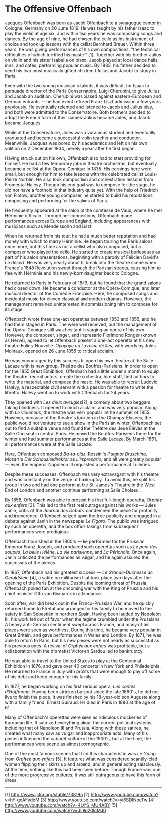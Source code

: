 # The Offensive Offenbach

Jacques Offenbach was born as Jacob Offenbach to a synagogue cantor in Cologne, Germany on 20 June 1819. He was taught by his father Isaac to play the violin at age six, and within two years he was composing songs and dances. By the age of nine, he had chosen the cello as his instrument of choice and took up lessons with the cellist Bernhard Breuer. Within three years, he was giving performances of his own compositions, "the technical difficulties of which terrified his master" [1]. Together with his brother Julius on violin and his sister Isabella on piano, Jacob played at local dance halls, inns, and cafés, performing popular music. By 1883, his father decided to send his two most musically gifted children (Julius and Jacob) to study in Paris.

Even with the two young musician's talents, it was difficult for  Isaac to persuade director of the Paris Conservatoire, Luigi Cherubini, to give Julius and Jacob an audition. Cherubini was biased against eastern-European and German entrants — he had event refused Franz Liszt admission a few years previously. He eventually relented and listened to Jacob and Julius play, and both were admitted to the Conservatoire. Both brothers decided to adopt the French form of their names: Julius became Jules, and Jacob became Jacques.

While at the Conservatoire, Jules was a voracious student and eventually graduated and became a successful violin teacher and conductor. Meanwhile, Jacques was bored by his academics and left on his own volition on 2 December 1834, merely a year after he first began.

Having struck out on his own, Offenbach also had to start providing for himself. He had a few temporary jobs in theatre orchestras, but eventually became a cellist at the Opéra-Comique in 1835. His earnings here were small, but enough for him to take lessons with the celebrated cellist Louis-Pierre Norblin. He also took composition and orchestration lessons from Fromental Halévy. Though his end goal was to compose for the stage, he did not have a foothold in that industry quite yet. With the help of Friedrich von Flotow, another young composer, he started to build his reputations composing and performing for the salons of Paris.

He frequently appeared at the salon of the comtesse de Vaux, where he met Hérminie d'Alcain. Through her connections, Offenbach made performances across Europe and England, including appearances with musicians such as Mendelssohn and Liszt.

When he returned from his tour, he had a much better reputation and had money with which to marry Hérminie. He began touring the Paris salons once more, but this time as not a cellist who also composed, but a composer who played the cello. He started to create musical burlesques as part of his salon presentations, beginning with a parody of Félicien David's _Le désert_. He was very nearly about to break into the theatre scene when France's 1848 Revolution swept through the Parisian streets, causing him to flee with Hérminie and his newly-born daughter back to Cologne.

He returned to Paris in February of 1849, but he found that the grand salons had closed down. He became a conductor at the Opéra-Comique, and later musical director of the Comédie Française. Here, he composed songs and incidental music for eleven classical and modern dramas. However, the management remained uninterested in commissioning him to compose for its stage.

Offenbach wrote three one-act operettas between 1853 and 1855, and he had them staged in Paris. The were well received, but the management of the Opéra-Comique still was hesitant in staging an opera of his own. However, the composer, singer, and impresario Florimond Ronger (known as Hervé), agreed to let Offenbach present a one-act operetta at his new theatre Folies-Nouvelle. _Oyayaye ou La reine de îles_, with words by Jules Moinaux, opened on 26 June 1855 to critical acclaim.

He was encouraged by this success to open his own theatre at the Salle Lacaze with is new group, Théâtre des Bouffes-Parisiens. In order to open for the 1855 Great Exhibition, Offenbach had a little under a month to equip the theatre, recruit actors, create the orchestra, hire staff, find authors to write the material, and compose the music. He was able to recruit Ludovic Halévy, a respectable civil servant with a passion for theatre to write the libretto. Halévy went on to work with Offenbach for 24 years.

They opened with _Les deux aveugles_[2], a comedy about two beggars faking blindness. It opened to much acclaim, and was very popular. Along with _Le violoneux_, the theatre was very popular int he summer of 1855. However, because of the theatre's location in the Champs–Élysées, the public would not venture to see a show in the Parisian winter. Offenbach set out to find a suitable venue and found the Théâtre des Jeue Élèves at the Salle Choiseul in central Paris. He moved the Bouffes-Parisiens there for the winter and had summer performances at the Salle Lacaze. By March 1861, all performances were at the Salle Lacaze.

Here, Offenbach composed _Ba-ta-clan_, Rossini's _Il signor Bruschino_, Mozart's _Der Schausieldirektor_ as _L'impresario_, and all were greatly popular — even the emperor Napoleon III requested a performance at Tuileries.

Despite these successes, Offenbach was very extravagant with his theatre and was constantly on the verge of bankruptcy. To avoid this, he split his group in two and had one perform at the St. James's Theatre in the West End of London and another continue performing at Salle Choiseul.

By 1858, Offenbach was able to present his first full-length operetta, _Orphée aux enfers_ [3]. This led to the first real outrage against his works — Jules Janin, critic of the _Journal des Débats_, condemned the piece for profanity and irreverence. Offenbach seized upon the free publicity and engaged in a debate against Janin in the newspaper _Le Figaro_. The public was intrigued by such an operetta, and the box office takings from subsequent performances were prodigious.

Offenbach flourished in the 1860's — he performed for the Prussian Emperor Franz Joseph, and produced such operettas such as _Le pont des soupirs_, _La belle Hélène_, _La vie parisienne_, and _La Périchole_. Once again, Janin criticized the performances as vulgar, and he again assured the successes of the pieces.

In 1867, Offenbach had his greatest success — _Le Grande-Duchesse de Géroldstein_ [4], a satire on militarism that took place two days after the opening of the Paris Exhibition. Despite the looming threat of Prussia, Offenbach poked fun at the oncoming war with the King of Prussia and his chief minister Otto van Bismarck in attendance.

Soon after, war did break out in the Franco-Prussian War, and he quickly returned home to Étretat and arranged for his family to be moved to the safety in San Sebastián in northern Spain. Having been lauded by Napoleon III, his work fell out of favor when the regime crumbled under the Prussians. A heavy anti-German sentiment swept across France, and many of his pieces were seen as worthless. During this time, he became very popular in Great Britain, and gave performances in Wales and London. By 1871, he was able to return to Paris, but his new pieces were not nearly as successful as his previous ones. A revival of _Orphée aux enfers_ was profitable, but a collaboration with the dramatist Victorien Sardou led to bankruptcy.

He was able to travel to the United States to play at the Centennial Exhibition in 1876, and gave over 40 concerts in New York and Philadelphia. He returned to France in July with profits that were enough to pay off some of his debt and keep enough for his family.

In 1877, he began working on his first serious opera, _Les contes d'Hoffmann_. Having been stricken by gout since the late 1860's, he did not live to finish the piece. It was finished by his 18-year-old son Auguste along with a family friend, Ernest Guiraud. He died in Paris in 1880 at the age of 61.

Many of Offenbach's operettas were seen as ridiculous mockeries of European life. It satirized everything about the current political systems, including that of Napoleon III and Prussia. Along with these satires, he created what many saw as vulgar and inappropriate acts. Many of his pieces influenced the cabaret culture of the 1900's, but at the time, the performances were scene as almost pornographic.

One of the most famous scenes that had this characteristic was _Le Galop_ from _Orphée aux enfers_ [5]. It features what was considered scantily-clad women flipping their skirts up and around, and in general acting salaciously. At the time, nothing like this had been seen before. Though France was one of the more progressive cultures, it was still outrageous to have this form of dress.

---

[1] http://www.jstor.org/stable/738195
[2] http://www.youtube.com/watch?v=hY-goAFydoM
[3] http://www.youtube.com/watch?v=yi6SDINpeTw
[4] http://www.youtube.com/watch?v=4UYS_MU4ABY
[5] http://www.youtube.com/watch?v=JL9p20loMJ0